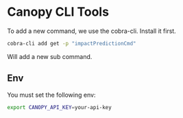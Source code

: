 # Canopy CLI Tools

To add a new command, we use the cobra-cli. Install it first.

```bash
cobra-cli add get -p "impactPredictionCmd"
```

Will add a new sub command.

## Env

You must set the following env:

```bash
export CANOPY_API_KEY=your-api-key
```
